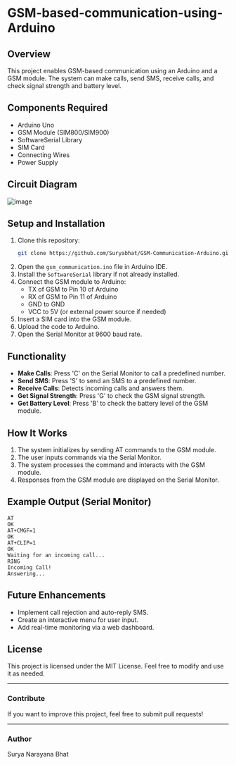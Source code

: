 # GSM-based-communication-using-Arduino

## Overview
This project enables GSM-based communication using an Arduino and a GSM module. The system can make calls, send SMS, receive calls, and check signal strength and battery level.

## Components Required
- Arduino Uno
- GSM Module (SIM800/SIM900)
- SoftwareSerial Library
- SIM Card
- Connecting Wires
- Power Supply

## Circuit Diagram
![image](https://github.com/user-attachments/assets/7c930c8b-4e58-4853-beb4-fa8885e73c18)


## Setup and Installation
1. Clone this repository:
   ```sh
   git clone https://github.com/Suryabhat/GSM-Communication-Arduino.git
   ```
2. Open the `gsm_communication.ino` file in Arduino IDE.
3. Install the `SoftwareSerial` library if not already installed.
4. Connect the GSM module to Arduino:
   - TX of GSM to Pin 10 of Arduino
   - RX of GSM to Pin 11 of Arduino
   - GND to GND
   - VCC to 5V (or external power source if needed)
5. Insert a SIM card into the GSM module.
6. Upload the code to Arduino.
7. Open the Serial Monitor at 9600 baud rate.

## Functionality
- **Make Calls**: Press 'C' on the Serial Monitor to call a predefined number.
- **Send SMS**: Press 'S' to send an SMS to a predefined number.
- **Receive Calls**: Detects incoming calls and answers them.
- **Get Signal Strength**: Press 'G' to check the GSM signal strength.
- **Get Battery Level**: Press 'B' to check the battery level of the GSM module.

## How It Works
1. The system initializes by sending AT commands to the GSM module.
2. The user inputs commands via the Serial Monitor.
3. The system processes the command and interacts with the GSM module.
4. Responses from the GSM module are displayed on the Serial Monitor.

## Example Output (Serial Monitor)
```
AT
OK
AT+CMGF=1
OK
AT+CLIP=1
OK
Waiting for an incoming call...
RING
Incoming Call!
Answering...
```

## Future Enhancements
- Implement call rejection and auto-reply SMS.
- Create an interactive menu for user input.
- Add real-time monitoring via a web dashboard.

## License
This project is licensed under the MIT License. Feel free to modify and use it as needed.

---

### Contribute
If you want to improve this project, feel free to submit pull requests!

---

### Author
Surya Narayana Bhat


